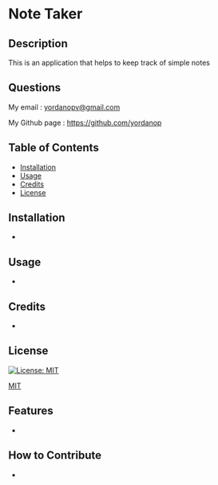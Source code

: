 # Note Taker
  
  ## Description

  This is an application that helps to keep track of simple notes

  ## Questions

  My email : yordanopv@gmail.com
  
  My Github page : https://github.com/yordanop

  ## Table of Contents

- [Installation](#installation)
- [Usage](#usage)
- [Credits](#credits)
- [License](#license)

## Installation

-

## Usage

-

## Credits

-

## License

[![License: MIT](https://img.shields.io/badge/License-MIT-yellow.svg)](https://opensource.org/licenses/MIT)

   [MIT](https://choosealicense.com/licenses/mit/)


## Features

-

## How to Contribute

-

  